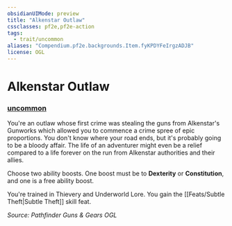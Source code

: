 ```yaml
---
obsidianUIMode: preview
title: "Alkenstar Outlaw"
cssclasses: pf2e,pf2e-action
tags:
  - trait/uncommon
aliases: "Compendium.pf2e.backgrounds.Item.fyKPDYFeIrgzADJB"
license: OGL
---
```

# Alkenstar Outlaw

### [uncommon](uncommon "Uncommon Rarity Trait")






You're an outlaw whose first crime was stealing the guns from Alkenstar's Gunworks which allowed you to commence a crime spree of epic proportions. You don't know where your road ends, but it's probably going to be a bloody affair. The life of an adventurer might even be a relief compared to a life forever on the run from Alkenstar authorities and their allies.

Choose two ability boosts. One boost must be to **Dexterity** or **Constitution**, and one is a free ability boost.

You're trained in Thievery and Underworld Lore. You gain the [[Feats/Subtle Theft|Subtle Theft]] skill feat.

*Source: Pathfinder Guns & Gears*
*OGL*